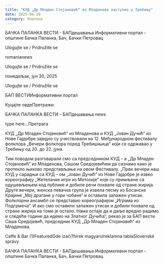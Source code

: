 ```yaml
---
title: "КУД „Др Младен Стојановић“ из Младенова наступио у Требињу"
date: 2025-06-30
category: Општина
---
```


БАЧКА ПАЛАНКА ВЕСТИ - БАПдешавања Информативни портал - општине Бачка Паланка, Бач, Бачки Петровац

Ulogujte se / Pridružite se

romanianews

Ulogujte se / Pridružite se

понедељак, јун 30, 2025

Ulogujte se / Pridružite se

БАП ВЕСТИИнформативни портал

Куцајте овдеПретражи

БАЧКА ПАЛАНКА ВЕСТИ - БАПдешавања news

type here...Претрага

КУД „Др Младен Стојановић“ из Младенова и КУД „Јован Дучић“ из Нове Гајдобре заједно су учествовали на 12. Међународном фестивалу фолклора „Вечери фолклора поред Требишњице“ који се одржавао у Требињу од 20. до 22. јуна.

Тим поводом разговарали смо са председником КУД – а „Др Младен Стојановић“ из Младенова, Сашом Средојевићем да сазнамо како је протекло њихово представљање на овом Фестивалу.
„Прве вечери наш КУД у сарадњи са КУД – ом „Јован Дучић“ из Нове Гајдобре је извео кореографију „Жетелачке игре из Метохије“ које су примљене са одушевљењем код публике и добиле речи похвале од стране жирија. Друге вечери, женска певачка група је извела песму из Босанске Крајине „Мој драгане у гори чобане“ и оставила запажен утисак. Фолклорни ансамбл се представио кореографијом „Играма из Подгрмеча“. И ако смо оставили запажен утисак и добили похвале од стране жирија на томе је остало. Нама остаје да и даље вредно радимо и следеће године да идемо на Златног Дучића“, рекао је за БАП вести Саша Средојевић, председник КУД „Др Младен Стојановић“ из Младенова.

Caffe & Bar (1)FeaturedGde izaći?hírek magyarulreklamna tablaSlovenské správy

БАЧКА ПАЛАНКА ВЕСТИ - БАПдешавања Информативни портал - општине Бачка Паланка, Бач, Бачки Петровац
